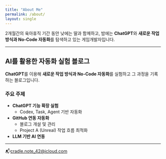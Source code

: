 ```yaml
---
title: "About Me"
permalink: /about/
layout: single
---
```


2개월간의 육아휴직 기간 동안 낮에는 딸과 함께하고, 밤에는 **ChatGPT**와 **새로운 작업 방식과 No-Code 자동화**를 탐색하고 있는 게임개발자입니다.

---

## AI를 활용한 자동화 실험 블로그

**ChatGPT**를 이용해 **새로운 작업 방식과 No-Code 자동화**를 실험하고 그 과정을 기록하는 블로그입니다.


### 주요 주제

- **ChatGPT 기능 확장 실험**  
  - Codex, Task, Agent 기반 자동화  
- **GitHub 연동 자동화**  
  - 블로그 개설 및 관리  
  - Project A (Unreal) 작업 흐름 최적화  
- **LLM 기반 AI 연동**

---

📬[cradle.note_42@icloud.com](mailto:cradle.note_42@icloud.com)